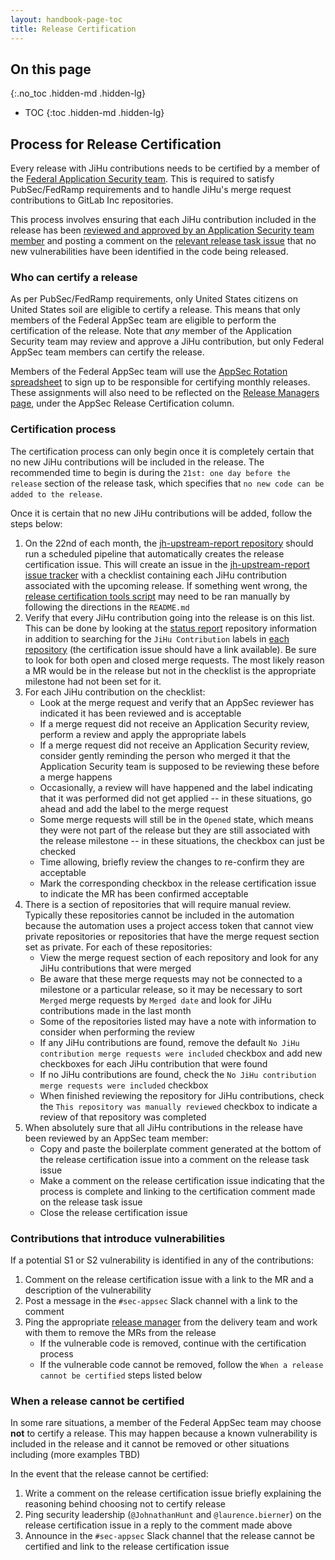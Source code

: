 ```yaml
---
layout: handbook-page-toc
title: Release Certification
---
```


## On this page
{:.no_toc .hidden-md .hidden-lg}

- TOC
{:toc .hidden-md .hidden-lg}

## Process for Release Certification

Every release with JiHu contributions needs to be certified by a member of the
[Federal Application Security team](/handbook/security/security-engineering-and-research/application-security/index.html).
This is required to satisfy PubSec/FedRamp requirements and
to handle JiHu's merge request contributions to GitLab Inc repositories.

This process involves ensuring that each JiHu contribution included in the release has been
[reviewed and approved by an Application Security team member](./jihu-contribution-review-process.html)
and posting a comment on the [relevant release task issue](https://gitlab.com/gitlab-org/release/tasks/issues)
that no new vulnerabilities have been identified in the code being released.

### Who can certify a release

As per PubSec/FedRamp requirements, only United States citizens on United States soil are eligible to certify a release.
This means that only members of the Federal AppSec team are eligible to perform the certification of the release.
Note that *any* member of the Application Security team may review and approve a JiHu contribution,
but only Federal AppSec team members can certify the release.

Members of the Federal AppSec team will use the
[AppSec Rotation spreadsheet](https://docs.google.com/spreadsheets/d/18vz84dgTfetTaBjbOCXaLKNfzLYMiy_tBW6RfEUYYHk/edit#gid=0)
to sign up to be responsible for certifying monthly releases. These assignments will also need to be reflected on the
[Release Managers page](https://about.gitlab.com/community/release-managers/), under the AppSec Release Certification column.

### Certification process

The certification process can only begin once it is completely certain that
no new JiHu contributions will be included in the release. The recommended time to begin is during the
`21st: one day before the release` section of the release task, which specifies that `no new code can be added to the release`.

Once it is certain that no new JiHu contributions will be added, follow the steps below:

1. On the 22nd of each month, the [jh-upstream-report repository](https://gitlab.com/gitlab-org/jh-upstream-report) should run a scheduled pipeline that automatically creates the release certification issue. This will create an issue in the [jh-upstream-report issue tracker](https://gitlab.com/gitlab-org/jh-upstream-report/-/issues) with a checklist containing each JiHu contribution associated with the upcoming release. If something went wrong, the [release certification tools script](https://gitlab.com/gitlab-com/gl-security/appsec/tooling/release-certification-tools) may need to be ran manually by following the directions in the `README.md`
1. Verify that every JiHu contribution going into the release is on this list. This can be done by looking at the [status report](https://gitlab.com/gitlab-jh/status-reports/-/issues) repository information in addition to searching for the `JiHu Contribution` labels in [each repository](/handbook/ceo/chief-of-staff-team/jihu-support/#projects) (the certification issue should have a link available). Be sure to look for both open and closed merge requests. The most likely reason a MR would be in the release but not in the checklist is the appropriate milestone had not been set for it.
1. For each JiHu contribution on the checklist:
    * Look at the merge request and verify that an AppSec reviewer has indicated it has been reviewed and is acceptable
    * If a merge request did not receive an Application Security review, perform a review and apply the appropriate labels
    * If a merge request did not receive an Application Security review, consider gently reminding the person who merged it that the Application Security team is supposed to be reviewing these before a merge happens
    * Occasionally, a review will have happened and the label indicating that it was performed did not get applied -- in these situations, go ahead and add the label to the merge request
    * Some merge requests will still be in the `Opened` state, which means they were not part of the release but they are still associated with the release milestone -- in these situations, the checkbox can just be checked
    * Time allowing, briefly review the changes to re-confirm they are acceptable
    * Mark the corresponding checkbox in the release certification issue to indicate the MR has been confirmed acceptable
1. There is a section of repositories that will require manual review. Typically these repositories cannot be included in the automation because the automation uses a project access token that cannot view private repositories or repositories that have the merge request section set as private. For each of these repositories:
    * View the merge request section of each repository and look for any JiHu contributions that were merged
    * Be aware that these merge requests may not be connected to a milestone or a particular release, so it may be necessary to sort `Merged` merge requests by `Merged date` and look for JiHu contributions made in the last month
    * Some of the repositories listed may have a note with information to consider when performing the review
    * If any JiHu contributions are found, remove the default `No JiHu contribution merge requests were included` checkbox and add new checkboxes for each JiHu contribution that were found
    * If no JiHu contributions are found, check the `No JiHu contribution merge requests were included` checkbox
    * When finished reviewing the repository for JiHu contributions, check the `This repository was manually reviewed` checkbox to indicate a review of that repository was completed
1. When absolutely sure that all JiHu contributions in the release have been reviewed by an AppSec team member:
    * Copy and paste the boilerplate comment generated at the bottom of the release certification issue into a comment on the release task issue
    * Make a comment on the release certification issue indicating that the process is complete and linking to the certification comment made on the release task issue
    * Close the release certification issue

### Contributions that introduce vulnerabilities

If a potential S1 or S2 vulnerability is identified in any of the contributions:

1. Comment on the release certification issue with a link to the MR and a description of the vulnerability
1. Post a message in the `#sec-appsec` Slack channel with a link to the comment
1. Ping the appropriate [release manager](https://about.gitlab.com/community/release-managers/) from the delivery team and work with them to remove the MRs from the release
    * If the vulnerable code is removed, continue with the certification process
    * If the vulnerable code cannot be removed, follow the `When a release cannot be certified` steps listed below

### When a release cannot be certified

In some rare situations, a member of the Federal AppSec team may choose **not** to certify a release. This may happen because a known vulnerability is included in the release and it cannot be removed or other situations including (more examples TBD)

In the event that the release cannot be certified:

1. Write a comment on the release certification issue briefly explaining the reasoning behind choosing not to certify release
1. Ping security leadership (`@JohnathanHunt` and `@laurence.bierner`) on the release certification issue in a reply to the comment made above
1. Announce in the `#sec-appsec` Slack channel that the release cannot be certified and link to the release certification issue
